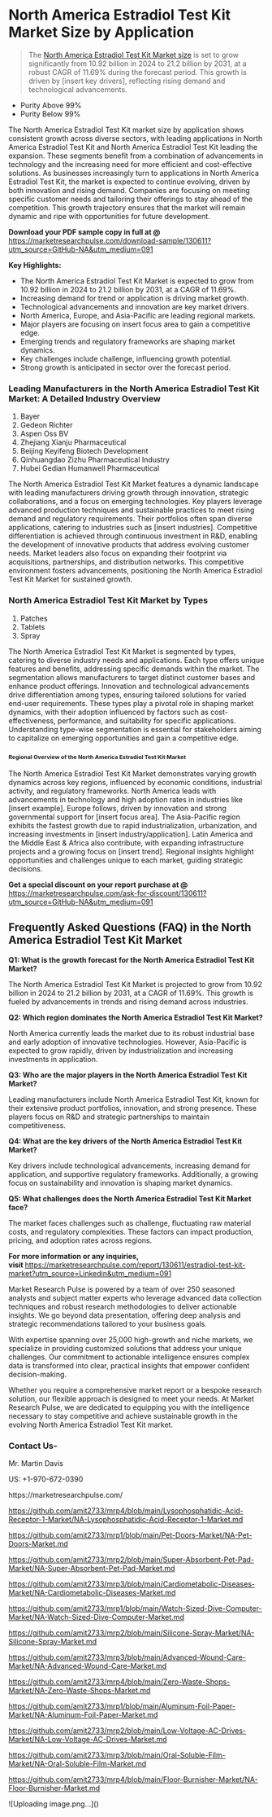 <h1>North America Estradiol Test Kit Market&nbsp;Size by Application</h1><blockquote><p>The <a href="https://marketresearchpulse.com/download-sample/130611?utm_source=GitHub-NA&amp;utm_medium=091">North America Estradiol Test Kit Market size</a> is set to grow significantly from 10.92 billion in 2024 to 21.2 billion by 2031, at a robust CAGR of 11.69% during the forecast period. This growth is driven by [insert key drivers], reflecting rising demand and technological advancements.</p></blockquote><ul><li>Purity Above 99%<li> Purity Below 99%</li></ul><p>The North America Estradiol Test Kit market size by application shows consistent growth across diverse sectors, with leading applications in North America Estradiol Test Kit and North America Estradiol Test Kit leading the expansion. These segments benefit from a combination of advancements in technology and the increasing need for more efficient and cost-effective solutions. As businesses increasingly turn to applications in North America Estradiol Test Kit, the market is expected to continue evolving, driven by both innovation and rising demand. Companies are focusing on meeting specific customer needs and tailoring their offerings to stay ahead of the competition. This growth trajectory ensures that the market will remain dynamic and ripe with opportunities for future development.</p><p><strong>Download your PDF sample copy in full at @ </strong><a href="https://marketresearchpulse.com/download-sample/130611?utm_source=GitHub-NA&amp;utm_medium=091">https://marketresearchpulse.com/download-sample/130611?utm_source=GitHub-NA&amp;utm_medium=091</a></p><p><strong>Key Highlights: </strong></p><ul><li>The North America Estradiol Test Kit Market is expected to grow from 10.92 billion in 2024 to 21.2 billion by 2031, at a CAGR of 11.69%.</li><li>Increasing demand for trend or application is driving market growth.</li><li>Technological advancements and innovation are key market drivers.</li><li>North America, Europe, and Asia-Pacific are leading regional markets.</li><li>Major players are focusing on insert focus area to gain a competitive edge.</li><li>Emerging trends and regulatory frameworks are shaping market dynamics.</li><li>Key challenges include challenge, influencing growth potential.</li><li>Strong growth is anticipated in sector over the forecast period.</li></ul><h3>Leading Manufacturers in the North America Estradiol Test Kit Market: A Detailed Industry Overview</h3><ol><li>Bayer</li><li>Gedeon Richter</li><li>Aspen Oss BV</li><li>Zhejiang Xianju Pharmaceutical</li><li>Beijing Keyifeng Biotech Development</li><li>Qinhuangdao Zizhu Pharmaceutical Industry</li><li>Hubei Gedian Humanwell Pharmaceutical</li></ol><div class="flex max-w-full flex-col flex-grow"><div class="min-h-8 text-message flex w-full flex-col items-end gap-2 whitespace-normal break-words [.text-message+&amp;]:mt-5" dir="auto" data-message-author-role="assistant" data-message-id="fd8432e4-4910-450d-b182-61b7bfb0a01f" data-message-model-slug="gpt-4o"><div class="flex w-full flex-col gap-1 empty:hidden first:pt-[3px]"><div class="markdown prose w-full break-words dark:prose-invert light"><p>The North America Estradiol Test Kit Market features a dynamic landscape with leading manufacturers driving growth through innovation, strategic collaborations, and a focus on emerging technologies. Key players leverage advanced production techniques and sustainable practices to meet rising demand and regulatory requirements. Their portfolios often span diverse applications, catering to industries such as [insert industries]. Competitive differentiation is achieved through continuous investment in R&amp;D, enabling the development of innovative products that address evolving customer needs. Market leaders also focus on expanding their footprint via acquisitions, partnerships, and distribution networks. This competitive environment fosters advancements, positioning the North America Estradiol Test Kit Market for sustained growth.</p></div></div></div></div><h3>North America Estradiol Test Kit Market by Types</h3><ol><li>Patches<li> Tablets<li> Spray</li></ol><div class="flex max-w-full flex-col flex-grow"><div class="min-h-8 text-message flex w-full flex-col items-end gap-2 whitespace-normal break-words [.text-message+&amp;]:mt-5" dir="auto" data-message-author-role="assistant" data-message-id="084470be-0bb7-4664-bddf-5156b4f41249" data-message-model-slug="gpt-4o-mini"><div class="flex w-full flex-col gap-1 empty:hidden first:pt-[3px]"><div class="markdown prose w-full break-words dark:prose-invert light"><p>The North America Estradiol Test Kit Market is segmented by types, catering to diverse industry needs and applications. Each type offers unique features and benefits, addressing specific demands within the market. The segmentation allows manufacturers to target distinct customer bases and enhance product offerings. Innovation and technological advancements drive differentiation among types, ensuring tailored solutions for varied end-user requirements. These types play a pivotal role in shaping market dynamics, with their adoption influenced by factors such as cost-effectiveness, performance, and suitability for specific applications. Understanding type-wise segmentation is essential for stakeholders aiming to capitalize on emerging opportunities and gain a competitive edge.</p></div></div></div></div><h3><span style="font-size: 11px;">Regional Overview of the North America Estradiol Test Kit Market</span></h3><div class="flex max-w-full flex-col flex-grow"><div class="min-h-8 text-message flex w-full flex-col items-end gap-2 whitespace-normal break-words [.text-message+&amp;]:mt-5" dir="auto" data-message-author-role="assistant" data-message-id="e9038762-ce64-4e30-91c9-9bd413514231" data-message-model-slug="gpt-4o-mini"><div class="flex w-full flex-col gap-1 empty:hidden first:pt-[3px]"><div class="markdown prose w-full break-words dark:prose-invert light"><p>The North America Estradiol Test Kit Market demonstrates varying growth dynamics across key regions, influenced by economic conditions, industrial activity, and regulatory frameworks. North America leads with advancements in technology and high adoption rates in industries like [insert example]. Europe follows, driven by innovation and strong governmental support for [insert focus area]. The Asia-Pacific region exhibits the fastest growth due to rapid industrialization, urbanization, and increasing investments in [insert industry/application]. Latin America and the Middle East &amp; Africa also contribute, with expanding infrastructure projects and a growing focus on [insert trend]. Regional insights highlight opportunities and challenges unique to each market, guiding strategic decisions.</p></div></div></div></div><p><strong>Get a special discount on your report purchase at @ </strong><a href="https://marketresearchpulse.com/ask-for-discount/130611?utm_source=GitHub-NA&amp;utm_medium=091">https://marketresearchpulse.com/ask-for-discount/130611?utm_source=GitHub-NA&amp;utm_medium=091</a></p><h2>Frequently Asked Questions (FAQ) in the North America Estradiol Test Kit Market</h2><p><strong>Q1: What is the growth forecast for the North America Estradiol Test Kit Market?</strong></p><p>The North America Estradiol Test Kit Market is projected to grow from 10.92 billion in 2024 to 21.2 billion by 2031, at a CAGR of 11.69%. This growth is fueled by advancements in trends and rising demand across industries.</p><p><strong>Q2: Which region dominates the North America Estradiol Test Kit Market?</strong></p><p>North America currently leads the market due to its robust industrial base and early adoption of innovative technologies. However, Asia-Pacific is expected to grow rapidly, driven by industrialization and increasing investments in application.</p><p><strong>Q3: Who are the major players in the North America Estradiol Test Kit Market?</strong></p><p>Leading manufacturers include North America Estradiol Test Kit, known for their extensive product portfolios, innovation, and strong presence. These players focus on R&amp;D and strategic partnerships to maintain competitiveness.</p><p><strong>Q4: What are the key drivers of the North America Estradiol Test Kit Market?</strong></p><p>Key drivers include technological advancements, increasing demand for application, and supportive regulatory frameworks. Additionally, a growing focus on sustainability and innovation is shaping market dynamics.</p><p><strong>Q5: What challenges does the North America Estradiol Test Kit Market face?</strong></p><p>The market faces challenges such as challenge, fluctuating raw material costs, and regulatory complexities. These factors can impact production, pricing, and adoption rates across regions.</p><p><strong>For more information or any inquiries, visit&nbsp;</strong><a href="https://marketresearchpulse.com/report/130611/estradiol-test-kit-market?utm_source=Linkedin&utm_medium=091">https://marketresearchpulse.com/report/130611/estradiol-test-kit-market?utm_source=Linkedin&utm_medium=091</a></p><p>Market Research Pulse is powered by a team of over 250 seasoned analysts and subject matter experts who leverage advanced data collection techniques and robust research methodologies to deliver actionable insights. We go beyond data presentation, offering deep analysis and strategic recommendations tailored to your business goals.</p><p>With expertise spanning over 25,000 high-growth and niche markets, we specialize in providing customized solutions that address your unique challenges. Our commitment to actionable intelligence ensures complex data is transformed into clear, practical insights that empower confident decision-making.</p><p>Whether you require a comprehensive market report or a bespoke research solution, our flexible approach is designed to meet your needs. At Market Research Pulse, we are dedicated to equipping you with the intelligence necessary to stay competitive and achieve sustainable growth in the evolving North America Estradiol Test Kit market.</p><h3><strong>Contact Us-</strong></h3><p>Mr. Martin Davis</p><p>US: +1-970-672-0390</p><p>https://marketresearchpulse.com/</p><p><a href="https://github.com/amit2733/mrp4/blob/main/Lysophosphatidic-Acid-Receptor-1-Market/NA-Lysophosphatidic-Acid-Receptor-1-Market.md">https://github.com/amit2733/mrp4/blob/main/Lysophosphatidic-Acid-Receptor-1-Market/NA-Lysophosphatidic-Acid-Receptor-1-Market.md</a></p><p><a href="https://github.com/amit2733/mrp1/blob/main/Pet-Doors-Market/NA-Pet-Doors-Market.md">https://github.com/amit2733/mrp1/blob/main/Pet-Doors-Market/NA-Pet-Doors-Market.md</a></p><p><a href="https://github.com/amit2733/mrp2/blob/main/Super-Absorbent-Pet-Pad-Market/NA-Super-Absorbent-Pet-Pad-Market.md">https://github.com/amit2733/mrp2/blob/main/Super-Absorbent-Pet-Pad-Market/NA-Super-Absorbent-Pet-Pad-Market.md</a></p><p><a href="https://github.com/amit2733/mrp3/blob/main/Cardiometabolic-Diseases-Market/NA-Cardiometabolic-Diseases-Market.md">https://github.com/amit2733/mrp3/blob/main/Cardiometabolic-Diseases-Market/NA-Cardiometabolic-Diseases-Market.md</a></p><p><a href="https://github.com/amit2733/mrp1/blob/main/Watch-Sized-Dive-Computer-Market/NA-Watch-Sized-Dive-Computer-Market.md">https://github.com/amit2733/mrp1/blob/main/Watch-Sized-Dive-Computer-Market/NA-Watch-Sized-Dive-Computer-Market.md</a></p><p><a href="https://github.com/amit2733/mrp2/blob/main/Silicone-Spray-Market/NA-Silicone-Spray-Market.md">https://github.com/amit2733/mrp2/blob/main/Silicone-Spray-Market/NA-Silicone-Spray-Market.md</a></p><p><a href="https://github.com/amit2733/mrp3/blob/main/Advanced-Wound-Care-Market/NA-Advanced-Wound-Care-Market.md">https://github.com/amit2733/mrp3/blob/main/Advanced-Wound-Care-Market/NA-Advanced-Wound-Care-Market.md</a></p><p><a href="https://github.com/amit2733/mrp4/blob/main/Zero-Waste-Shops-Market/NA-Zero-Waste-Shops-Market.md">https://github.com/amit2733/mrp4/blob/main/Zero-Waste-Shops-Market/NA-Zero-Waste-Shops-Market.md</a></p><p><a href="https://github.com/amit2733/mrp1/blob/main/Aluminum-Foil-Paper-Market/NA-Aluminum-Foil-Paper-Market.md">https://github.com/amit2733/mrp1/blob/main/Aluminum-Foil-Paper-Market/NA-Aluminum-Foil-Paper-Market.md</a></p><p><a href="https://github.com/amit2733/mrp2/blob/main/Low-Voltage-AC-Drives-Market/NA-Low-Voltage-AC-Drives-Market.md">https://github.com/amit2733/mrp2/blob/main/Low-Voltage-AC-Drives-Market/NA-Low-Voltage-AC-Drives-Market.md</a></p><p><a href="https://github.com/amit2733/mrp3/blob/main/Oral-Soluble-Film-Market/NA-Oral-Soluble-Film-Market.md">https://github.com/amit2733/mrp3/blob/main/Oral-Soluble-Film-Market/NA-Oral-Soluble-Film-Market.md</a></p><p><a href="https://github.com/amit2733/mrp4/blob/main/Floor-Burnisher-Market/NA-Floor-Burnisher-Market.md">https://github.com/amit2733/mrp4/blob/main/Floor-Burnisher-Market/NA-Floor-Burnisher-Market.md</a></p>
![Uploading image.png…]()
